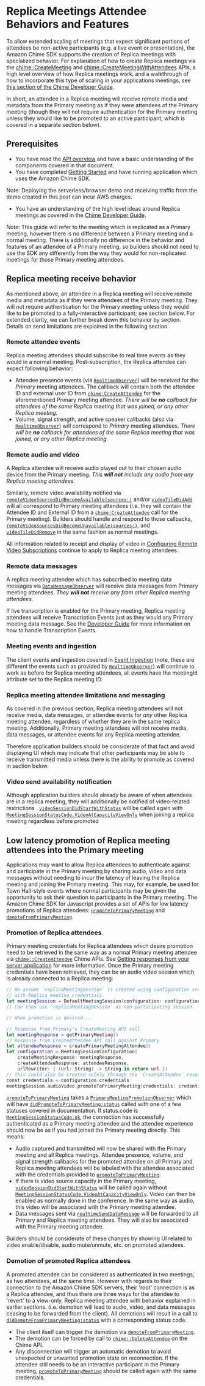 # Replica Meetings Attendee Behaviors and Features

To allow extended scaling of meetings that expect significant portions of attendees be non-active participants (e.g. a live event or presentation), the Amazon Chime SDK supports the creation of Replica meetings with specialized behavior. For explanation of how to create Replica meetings via the [chime::CreateMeeting](https://docs.aws.amazon.com/chime/latest/APIReference/API_CreateMeeting.html) and [chime::CreateMeetingWithAttendees](https://docs.aws.amazon.com/chime/latest/APIReference/API_CreateMeetingWithAttendees.html) APIs, a high level overview of how Replica meetings work, and a walkthrough of how to incorporate this type of scaling in your applications meetings, see [this section of the Chime Developer Guide](https://docs.aws.amazon.com/chime/latest/dg/media-replication.html).

In short, an attendee in a Replica meeting will receive remote media and metadata from the Primary meeting as if they were attendees of the Primary meeting (though they will not require authentication for the Primary meeting unless they would like to be promoted to an active participant, which is covered in a separate section below).

## Prerequisites

* You have read the [API overview](https://github.com/aws/amazon-chime-sdk-ios/blob/master/guides/api_overview.md) and have a basic understanding of the components covered in that document.
* You have completed [Getting Started](https://github.com/aws/amazon-chime-sdk-ios/blob/master/guides/getting_started.md) and have running application which uses the Amazon Chime SDK.

Note: Deploying the serverless/browser demo and receiving traffic from the demo created in this post can incur AWS charges.
* You have an understanding of the high level ideas around Replica meetings as covered in the [Chime Developer Guide](https://docs.aws.amazon.com/chime/latest/dg/media-replication.html).

*Note:* This guide will refer to the meeting which is replicated as a Primary meeting, however there is no difference between a Primary meeting and a normal meeting. There is additionally no difference in the behavior and features of an attendee of a Primary meeting, so builders should not need to use the SDK any differently from the way they would for non-replicated meetings for those Primary meeting attendees.

## Replica meeting receive behavior

As mentioned above, an attendee in a Replica meeting will receive remote media and metadata as if they were attendees of the Primary meeting. They will not require authentication for the Primary meeting unless they would like to be promoted to a fully-interactive participant; see section below. For extended clarity, we can further break down this behavior by section. Details on send limitations are explained in the following section.

### Remote attendee events

Replica meeting attendees should subscribe to real time events as they would in a normal meeting. Post-subscription, the Replica attendee can expect following behavior:

* Attendee presence events (via [`RealtimeObserver`](https://aws.github.io/amazon-chime-sdk-ios/Protocols/RealtimeObserver.html)) will be received for the *Primary* meeting attendees. The callback will contain both the attendee ID and external user ID from [`chime:CreateAttendee`](https://docs.aws.amazon.com/chime/latest/APIReference/API_CreateAttendee.html) for the aforementioned Primary meeting attendee. *There will be **no** callback for attendees of the same Replica meeting that was joined, or any other Replica meeting.*
* Volume, signal strength, and active speaker callbacks (also via [`RealtimeObserver`](https://aws.github.io/amazon-chime-sdk-ios/Protocols/RealtimeObserver.html)) will correspond to *Primary* meeting attendees. *There will be **no** callback for attendees of the same Replica meeting that was joined, or any other Replica meeting.*

### Remote audio and video

A Replica attendee will receive audio played out to their chosen audio device from the Primary meeting. *This **will not** include any audio from any Replica meeting attendees.*

Similarly, remote video availability notified via [`remoteVideoSourcesDidBecomeAvailable(sources:)`](https://aws.github.io/amazon-chime-sdk-ios/Protocols/AudioVideoObserver.html#/c:@M@AmazonChimeSDK@objc(pl)AudioVideoObserver(im)remoteVideoSourcesDidBecomeAvailableWithSources:) and/or [`videoTileDidAdd`](https://aws.github.io/amazon-chime-sdk-ios/Protocols/VideoTileObserver.html#/c:@M@AmazonChimeSDK@objc(pl)VideoTileObserver(im)videoTileDidResumeWithTileState:) will all correspond to Primary meeting attendees (i.e. they will contain the Attendee ID and External ID from a [`chime:CreateAttendee`](https://docs.aws.amazon.com/chime/latest/APIReference/API_CreateAttendee.html) call for the Primary meeting). Builders should handle and respond to those callbacks, [`remoteVideoSourcesDidBecomeUnavailable(sources:)`](https://aws.github.io/amazon-chime-sdk-ios/Protocols/AudioVideoObserver.html#/c:@M@AmazonChimeSDK@objc(pl)AudioVideoObserver(im)remoteVideoSourcesDidBecomeUnavailableWithSources:), and [`videoTileDidRemove`](https://aws.github.io/amazon-chime-sdk-ios/Protocols/VideoTileObserver.html#/c:@M@AmazonChimeSDK@objc(pl)VideoTileObserver(im)videoTileDidRemoveWithTileState:) in the same fashion as normal meetings.

All information related to receipt and display of video in [Configuring Remote Video Subscriptions](https://github.com/aws/amazon-chime-sdk-ios/blob/master/guides/configuring_remote_video_subscriptions.md) continue to apply to Replica meeting attendees.

### Remote data messages

A replica meeting attendee which has subscribed to meeting data messages via [`DataMessageObserver`](https://aws.github.io/amazon-chime-sdk-ios/Protocols/DataMessageObserver.html) will receive data messages from Primary meeting attendees. *They **will not** receive any from other Replica meeting attendees.*

If live transcription is enabled for the Primary meeting, Replica meeting attendees will receive Transcription Events just as they would any Primary meeting data message. See the [Developer Guide](https://docs.aws.amazon.com/chime/latest/dg/process-msgs.html) for more information on how to handle Transcription Events.

### Meeting events and ingestion

The client events and ingestion covered in [Event Ingestion](https://github.com/aws/amazon-chime-sdk-ios/blob/master/guides/event_ingestion.md) (note, these are different the events such as provided by [`RealtimeObserver`](https://aws.github.io/amazon-chime-sdk-ios/Protocols/RealtimeObserver.html)) will continue to work as before for Replica meeting attendees, all events have the meetingId attribute set to the Replica meeting ID.

### Replica meeting attendee limitations and messaging

As covered in the previous section, Replica meeting attendees will not receive media, data messages, or attendee events for *any* other Replica meeting attendee, regardless of whether they are in the same replica meeting. Additionally, Primary meeting attendees will not receive media, data messages, or attendee events for any Replica meeting attendee.

Therefore application builders should be considerate of that fact and avoid displaying UI which may indicate that other participants may be able to receive transmitted media unless there is the ability to promote as covered in section below.

### Video send availability notification

Although application builders should already be aware of when attendees are in a replica meeting, they will additionally be notified of video-related restrictions . [`videoSessionDidStartWithStatus`](https://aws.github.io/amazon-chime-sdk-ios/Protocols/AudioVideoObserver.html#/c:@M@AmazonChimeSDK@objc(pl)AudioVideoObserver(im)videoSessionDidStartWithStatusWithSessionStatus:) will be called again with [`MeetingSessionStatusCode.VideoAtCapacityViewOnly`](https://aws.github.io/amazon-chime-sdk-ios/Enums/MeetingSessionStatusCode.html#/c:@M@AmazonChimeSDK@E@MeetingSessionStatusCode@MeetingSessionStatusCodeVideoAtCapacityViewOnly) when joining a replica meeting regardless before promoted

## Low latency promotion of Replica meeting attendees into the Primary meeting

Applications may want to allow Replica attendees to authenticate against and participate in the Primary meeting by sharing audio, video and data messages without needing to incur the latency of leaving the Replica meeting and joining the Primary meeting. This may, for example, be used for Town Hall-style events where normal participants may be given the opportunity to ask their question to participants in the Primary meeting. The Amazon Chime SDK for Javascript provides a set of APIs for low latency promotions of Replica attendees: [`promoteToPrimaryMeeting`](https://aws.github.io/amazon-chime-sdk-ios/Protocols/AudioVideoControllerFacade.html#/c:@M@AmazonChimeSDK@objc(pl)AudioVideoControllerFacade(im)promoteToPrimaryMeetingWithCredentials:observer:) and [`demoteFromPrimaryMeeting`](https://aws.github.io/amazon-chime-sdk-ios/Protocols/AudioVideoControllerFacade.html#/c:@M@AmazonChimeSDK@objc(pl)AudioVideoControllerFacade(im)demoteFromPrimaryMeeting).

### Promotion of Replica attendees

Primary meeting credentials for Replica attendees which desire promotion need to be retrieved in the same way as a normal Primary meeting attendee via [`chime::CreateAttendee`](https://docs.aws.amazon.com/chime/latest/APIReference/API_CreateAttendee.html) Chime APIs. See [Getting responses from your server application](https://github.com/aws/amazon-chime-sdk-js#getting-responses-from-your-server-application) for more information. Once the Primary meeting credentials have been retrieved, they can be 
an audio video session which is already connected to a Replica meeting:

```swift
// We assume `replicaMeetingSession` is created using configuration created
// with Replica meeting credentials.
let meetingSession = DefaultMeetingSession(configuration: configuration, logger: logger)
// Can then use `replicaMeetingSession` as non-participating session.

// When promotion is desired...

// Response from Primary's CreateMeeting API call
let meetingResponse = getPrimaryMeeting()
// Response from CreateAttendee API call against Primary
let attendeeResponse = createPrimaryMeetingAttendee()
let configuration = MeetingSessionConfiguration(
    createMeetingResponse: meetingResponse,
    createAttendeeResponse: attendeeResponse,
    urlRewriter: { (url: String) -> String in return url })
// This could also be created solely through the `CreateAttendee` response
const credentials = configuration.credentials
meetingSession.audioVideo.promoteToPrimaryMeeting(credentials: credentials, observer: self)
```

[`promoteToPrimaryMeeting`](https://aws.github.io/amazon-chime-sdk-ios/Protocols/AudioVideoControllerFacade.html#/c:@M@AmazonChimeSDK@objc(pl)AudioVideoControllerFacade(im)promoteToPrimaryMeetingWithCredentials:observer:) takes a [`PrimaryMeetingPromotionObserver`](https://aws.github.io/amazon-chime-sdk-ios/Protocols/PrimaryMeetingPromotionObserver.html) which will have [`didPromoteToPrimaryMeeting:status`](https://aws.github.io/amazon-chime-sdk-ios/Protocols/RealtimeObserver.html#/c:@M@AmazonChimeSDK@objc(pl)PrimaryMeetingPromotionObserver(im)didPromoteToPrimaryMeetingWithStatus:) called with one of a few statuses covered in documentation. If status.code is [`MeetingSessionStatusCode.ok`](https://aws.github.io/amazon-chime-sdk-ios/Enums/MeetingSessionStatusCode.html#/c:@M@AmazonChimeSDK@E@MeetingSessionStatusCode@MeetingSessionStatusCodeOk), the connection has successfully authenticated as a Primary meeting attendee and the attendee experience should now be as if you had joined the Primary meeting directly. This means:

* Audio captured and transmitted will now be shared with the Primary meeting and all Replica meetings. Attendee presence, volume, and signal strength callbacks for the promoted attendee on all Primary and Replica meeting attendees will be labeled with the attendee associated with the credentials provided to [`promoteToPrimaryMeeting`](https://aws.github.io/amazon-chime-sdk-ios/Protocols/AudioVideoControllerFacade.html#/c:@M@AmazonChimeSDK@objc(pl)AudioVideoControllerFacade(im)promoteToPrimaryMeetingWithCredentials:observer:).
* If there is video source capacity in the Primary meeting, [`videoSessionDidStartWithStatus`](https://aws.github.io/amazon-chime-sdk-ios/Protocols/AudioVideoObserver.html#/c:@M@AmazonChimeSDK@objc(pl)AudioVideoObserver(im)videoSessionDidStartWithStatusWithSessionStatus:) will be called again without [`MeetingSessionStatusCode.VideoAtCapacityViewOnly`](https://aws.github.io/amazon-chime-sdk-ios/Enums/MeetingSessionStatusCode.html#/c:@M@AmazonChimeSDK@E@MeetingSessionStatusCode@MeetingSessionStatusCodeVideoAtCapacityViewOnly). Video can then be enabled as normally done in the conference. In the same way as audio, this video will be associated with the Primary meeting attendee.
* Data messages sent via [`realtimeSendDataMessage`](https://aws.github.io/amazon-chime-sdk-ios/Protocols/RealtimeControllerFacade.html#/c:@M@AmazonChimeSDK@objc(pl)RealtimeControllerFacade(im)realtimeSendDataMessageWithTopic:data:lifetimeMs:error:) will be forwarded to all Primary and Replica meeting attendees. They will also be associated with the Primary meeting attendee.

Builders should be considerate of these changes by showing UI related to video enable/disable, audio mute/unmute, etc. on promoted attendees.

### Demotion of promoted Replica attendees

A promoted attendee can be considered as authenticated in two meetings, as two attendees, at the same time. However with regards to their connection to the Amazon Chime SDK servers, their 'root' connection is as a Replica attendee, and thus there are three ways for the attendee to 'revert' to a view-only, Replica meeting attendee with behavior explained in earlier sections. (i.e. demotion will lead to audio, video, and data messages ceasing to be forwarded from the client). All demotions will result in a call to [`didDemoteFromPrimaryMeeting:status`](https://aws.github.io/amazon-chime-sdk-ios/Protocols/RealtimeObserver.html#/c:@M@AmazonChimeSDK@objc(pl)PrimaryMeetingPromotionObserver(im)didPromoteToPrimaryMeetingWithStatus:)  with a corresponding status code.

* The client itself can trigger the demotion via [`demoteFromPrimaryMeeting`](https://aws.github.io/amazon-chime-sdk-ios/Protocols/AudioVideoControllerFacade.html#/c:@M@AmazonChimeSDK@objc(pl)AudioVideoControllerFacade(im)demoteFromPrimaryMeeting).
* The demotion can be forced by call to [`chime::DeleteAttendee`](https://docs.aws.amazon.com/chime/latest/APIReference/API_DeleteAttendee.html) on the Chime API.
* Any disconnection will trigger an automatic demotion to avoid unexpected or unwanted promotion state on reconnection. If the attendee still needs to be an interactive participant in the Primary meeting, [`promoteToPrimaryMeeting`](https://aws.github.io/amazon-chime-sdk-ios/Protocols/AudioVideoControllerFacade.html#/c:@M@AmazonChimeSDK@objc(pl)AudioVideoControllerFacade(im)promoteToPrimaryMeetingWithCredentials:observer:) should be called again with the same credentials.
